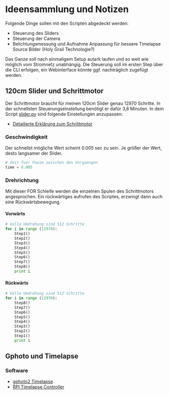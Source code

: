 # Ideensammlung und Notizen

Folgende Dinge sollen mit den Scripten abgedeckt werden:
* Steuerung des Sliders
* Steuerung der Camera
* Belichtungsmessung und Aufnahme Anpassung für bessere Timelapse Source Bilder (Holy Grail Technologie?)

Das Ganze soll nach einmaligem Setup autark laufen und so weit wie möglich vom Stromnetz unabhängig.
Die Steuerung soll im ersten Step über die CLI erfolgen, ein Webinterface könnte ggf. nachträglich zugefügt
werden.

## 120cm Slider und Schrittmotor
Der Schrittmotor braucht für meinen 120cm Slider genau 12970 Schritte. In der schnellsten Steuerungseinstellung
benötigt er dafür 3,8 Minuten. In dem Script [slider.py](https://github.com/tbrumm/SliderTimelapse/blob/master/Code%20Schnipsel/slider.py) sind folgende Einstellungen anzupassen:

* [Detailierte Erklärung zum Schrittmotor](http://www.elektronx.de/tutorials/schrittmotorsteuerung-mit-dem-raspberry-pi/)

### Geschwindigkeit

Der schnellst mögliche Wert scheint 0.005 sec zu sein. Je größer der Wert, desto langsamer der Slider.

```python
# Zeit fuer Pause zwischen den Vorgaengen
time = 0.005
```

### Drehrichtung

Mit dieser FOR Schleife werden die einzelnen Spulen des Schrittmotors angesprochen. Ein rückwärtiges aufrufen des Scriptes, erzwingt dann auch eine Rückwärtsbewegung.

#### Vorwärts

```python
# Volle Umdrehung sind 512 Schritte  
for i in range (12970):    
    Step1()
    Step2()
    Step3()
    Step4()
    Step5()
    Step6()
    Step7()
    Step8()  
    print i
```
#### Rückwärts

```python
# Volle Umdrehung sind 512 Schritte 
for i in range (12970):    
    Step8() 
    Step7()
    Step6()
    Step5()
    Step4()
    Step3()
    Step2()
    Step1()
    print i
```

## Gphoto und Timelapse

### Software

* [gphoto2 Timelapse](https://github.com/jflalonde/gphoto2-timelapse)
* [RPI Timelapse Controller](http://blog.davidsingleton.org/raspberry-pi-timelapse-controller/)
